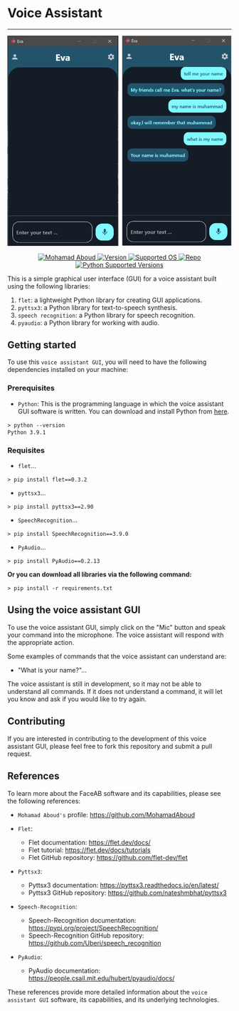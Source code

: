 <h1 align="center[README.md](..%2F..%2F2.The%20University%20projects%2F3.CardID%20%28GUI%29%2F1.Python%20Scripts%2FREADME.md)">Voice Assistant</h1>
<hr/>

![Screenshot](./docs/screenshot.png)

<p align="center">
    <a href="https://github.com/MohamadAboud"> <img src="https://img.shields.io/badge/license-Mohamad%20Aboud-purple" alt="Mohamad Aboud"> </a>
    <a href="#"> <img src="https://img.shields.io/badge/Version-v%200.0.1-blue" alt="Version"> </a>
    <a href="#"> <img src="https://img.shields.io/badge/platform-windows-lightgrey" alt="Supported OS"> </a>
    <a href="https://github.com/MohamadAboud/Voice-Assistant-GUI"> <img src="https://img.shields.io/badge/Github-repo-lightgray" alt="Repo"> </a>     
    <a href="https://www.python.org/downloads/release/python-391/"> <img src="https://img.shields.io/badge/python-v3.9.1-yellow" alt="Python Supported Versions"> </a>
</p>

This is a simple graphical user interface (GUI) for a voice assistant built using the following libraries:

1. `flet`: a lightweight Python library for creating GUI applications.
2. `pyttsx3`: a Python library for text-to-speech synthesis.
3. `speech recognition`: a Python library for speech recognition.
4. `pyaudio`: a Python library for working with audio.

## Getting started
To use this `voice assistant GUI`, you will need to have the following dependencies installed on your machine:

### Prerequisites
* `Python`: This is the programming language in which the voice assistant GUI software is written. You can download and install Python from [here](https://www.python.org/downloads/release/python-391/).


 ```
 > python --version
 Python 3.9.1
 ```

### Requisites

* `flet`...
``` 
> pip install flet==0.3.2
```

* `pyttsx3`...
``` 
> pip install pyttsx3==2.90
```

* `SpeechRecognition`...
``` 
> pip install SpeechRecognition==3.9.0
```

* `PyAudio`...
``` 
> pip install PyAudio==0.2.13
```
 
<strong> Or you can download all libraries via the following command: </strong>

```
> pip install -r requirements.txt
```

## Using the voice assistant GUI
To use the voice assistant GUI, simply click on the "Mic" button and speak your command into the microphone. The voice assistant will respond with the appropriate action.

Some examples of commands that the voice assistant can understand are:

* "What is your name?"...


The voice assistant is still in development, so it may not be able to understand all commands. If it does not understand a command, it will let you know and ask if you would like to try again.

## Contributing
If you are interested in contributing to the development of this voice assistant GUI, please feel free to fork this repository and submit a pull request.

## References
To learn more about the FaceAB software and its capabilities, please see the following references:

- `Mohamad Aboud's` profile: https://github.com/MohamadAboud

* `Flet`:
    * Flet documentation: https://flet.dev/docs/
    * Flet tutorial: https://flet.dev/docs/tutorials
    * Flet GitHub repository: https://github.com/flet-dev/flet


* `Pyttsx3`:
    * Pyttsx3 documentation: https://pyttsx3.readthedocs.io/en/latest/
    * Pyttsx3 GitHub repository: https://github.com/nateshmbhat/pyttsx3


* `Speech-Recognition`:
    * Speech-Recognition documentation: https://pypi.org/project/SpeechRecognition/
    * Speech-Recognition GitHub repository: https://github.com/Uberi/speech_recognition


* `PyAudio`:
    * PyAudio documentation: https://people.csail.mit.edu/hubert/pyaudio/docs/

These references provide more detailed information about the `voice assistant GUI` software, its capabilities, and its underlying technologies.
